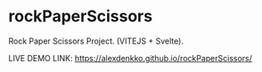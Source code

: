 # rockPaperScissors

Rock Paper Scissors Project. (VITEJS + Svelte).

LIVE DEMO LINK:
https://alexdenkko.github.io/rockPaperScissors/
